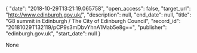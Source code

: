 {
  "date": "2018-10-29T13:21:19.065758", 
  "open_access": false, 
  "target_url": "http://www.edinburgh.gov.uk/", 
  "description": null, 
  "end_date": null, 
  "title": "G8 summit in Edinburgh / The City of Edinburgh Council", 
  "record_id": "20181029T132119/pCP9s3mDbvYhnA1Mab5e8g==", 
  "publisher": "edinburgh.gov.uk", 
  "start_date": null
}

None